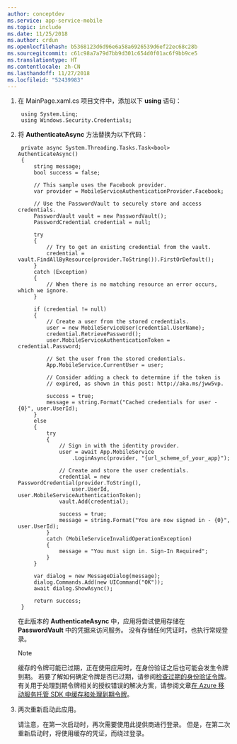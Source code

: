 ```yaml
---
author: conceptdev
ms.service: app-service-mobile
ms.topic: include
ms.date: 11/25/2018
ms.author: crdun
ms.openlocfilehash: b5368123d6d96e6a58a6926539d6ef22ec68c28b
ms.sourcegitcommit: c61c98a7a79d7bb9d301c654d0f01ac6f9bb9ce5
ms.translationtype: HT
ms.contentlocale: zh-CN
ms.lasthandoff: 11/27/2018
ms.locfileid: "52439983"
---
```

1. 在 MainPage.xaml.cs 项目文件中，添加以下 **using** 语句：
   
        using System.Linq;        
        using Windows.Security.Credentials;
2. 将 **AuthenticateAsync** 方法替换为以下代码：
   
        private async System.Threading.Tasks.Task<bool> AuthenticateAsync()
        {
            string message;
            bool success = false;
   
            // This sample uses the Facebook provider.
            var provider = MobileServiceAuthenticationProvider.Facebook;
   
            // Use the PasswordVault to securely store and access credentials.
            PasswordVault vault = new PasswordVault();
            PasswordCredential credential = null;
   
            try
            {
                // Try to get an existing credential from the vault.
                credential = vault.FindAllByResource(provider.ToString()).FirstOrDefault();
            }
            catch (Exception)
            {
                // When there is no matching resource an error occurs, which we ignore.
            }
   
            if (credential != null)
            {
                // Create a user from the stored credentials.
                user = new MobileServiceUser(credential.UserName);
                credential.RetrievePassword();
                user.MobileServiceAuthenticationToken = credential.Password;
   
                // Set the user from the stored credentials.
                App.MobileService.CurrentUser = user;
   
                // Consider adding a check to determine if the token is 
                // expired, as shown in this post: http://aka.ms/jww5vp.
   
                success = true;
                message = string.Format("Cached credentials for user - {0}", user.UserId);
            }
            else
            {
                try
                {
                    // Sign in with the identity provider.
                    user = await App.MobileService
                        .LoginAsync(provider, "{url_scheme_of_your_app}");
   
                    // Create and store the user credentials.
                    credential = new PasswordCredential(provider.ToString(),
                        user.UserId, user.MobileServiceAuthenticationToken);
                    vault.Add(credential);
   
                    success = true;
                    message = string.Format("You are now signed in - {0}", user.UserId);
                }
                catch (MobileServiceInvalidOperationException)
                {
                    message = "You must sign in. Sign-In Required";
                }
            }
   
            var dialog = new MessageDialog(message);
            dialog.Commands.Add(new UICommand("OK"));
            await dialog.ShowAsync();
   
            return success;
        }
   
    在此版本的 **AuthenticateAsync** 中，应用将尝试使用存储在 **PasswordVault** 中的凭据来访问服务。 没有存储任何凭证时，也执行常规登录。
   
   > [!NOTE]
   > 缓存的令牌可能已过期，正在使用应用时，在身份验证之后也可能会发生令牌到期。 若要了解如何确定令牌是否已过期，请参阅[检查过期的身份验证令牌](https://aka.ms/jww5vp)。 有关用于处理到期令牌相关的授权错误的解决方案，请参阅文章[在 Azure 移动服务托管 SDK 中缓存和处理到期令牌](https://blogs.msdn.com/b/carlosfigueira/archive/2014/03/13/caching-and-handling-expired-tokens-in-azure-mobile-services-managed-sdk.aspx)。 
   > 
   > 
3. 两次重新启动此应用。
   
    请注意，在第一次启动时，再次需要使用此提供商进行登录。 但是，在第二次重新启动时，将使用缓存的凭证，而绕过登录。 

